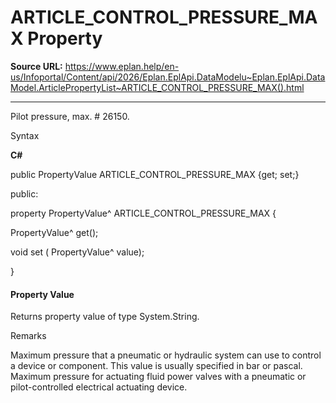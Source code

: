 # ARTICLE_CONTROL_PRESSURE_MAX Property

**Source URL:** https://www.eplan.help/en-us/Infoportal/Content/api/2026/Eplan.EplApi.DataModelu~Eplan.EplApi.DataModel.ArticlePropertyList~ARTICLE_CONTROL_PRESSURE_MAX().html

---

Pilot pressure, max. # 26150.

Syntax

**C#**



public PropertyValue ARTICLE_CONTROL_PRESSURE_MAX {get; set;}

public:

property PropertyValue^ ARTICLE_CONTROL_PRESSURE_MAX {

   PropertyValue^ get();

   void set (    PropertyValue^ value);

}


#### Property Value

Returns property value of type System.String.

Remarks

Maximum pressure that a pneumatic or hydraulic system can use to control a device or component. This value is usually specified in bar or pascal. Maximum pressure for actuating fluid power valves with a pneumatic or pilot-controlled electrical actuating device.
